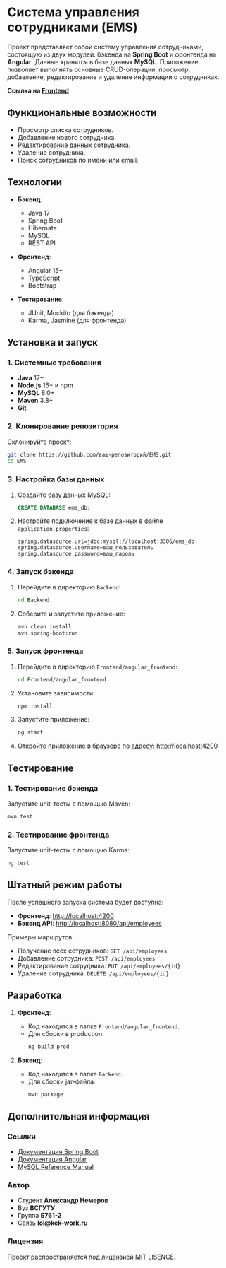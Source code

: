 # Система управления сотрудниками (EMS)

Проект представляет собой систему управления сотрудниками, состоящую из двух модулей: бэкенда на **Spring Boot** и фронтенда на **Angular**. Данные хранятся в базе данных **MySQL**. Приложение позволяет выполнять основные CRUD-операции: просмотр, добавление, редактирование и удаление информации о сотрудниках.

**Ссылка на [Frontend](https://github.com/DANTECK-dev/Backend-Employee-Manager-System)** 


## Функциональные возможности

- Просмотр списка сотрудников.
- Добавление нового сотрудника.
- Редактирование данных сотрудника.
- Удаление сотрудника.
- Поиск сотрудников по имени или email.


## Технологии

- **Бэкенд**: 
  - Java 17
  - Spring Boot
  - Hibernate
  - MySQL
  - REST API

- **Фронтенд**:
  - Angular 15+
  - TypeScript
  - Bootstrap

- **Тестирование**:
  - JUnit, Mockito (для бэкенда)
  - Karma, Jasmine (для фронтенда)


## Установка и запуск

### 1. Системные требования
- **Java** 17+
- **Node.js** 16+ и npm
- **MySQL** 8.0+
- **Maven** 3.8+
- **Git**

### 2. Клонирование репозитория
Склонируйте проект:
```bash
git clone https://github.com/ваш-репозиторий/EMS.git
cd EMS
```

### 3. Настройка базы данных
1. Создайте базу данных MySQL:
   ```sql
   CREATE DATABASE ems_db;
   ```
2. Настройте подключение к базе данных в файле `application.properties`:
   ```properties
   spring.datasource.url=jdbc:mysql://localhost:3306/ems_db
   spring.datasource.username=ваш_пользователь
   spring.datasource.password=ваш_пароль
   ```

### 4. Запуск бэкенда
1. Перейдите в директорию `Backend`:
   ```bash
   cd Backend
   ```
2. Соберите и запустите приложение:
   ```bash
   mvn clean install
   mvn spring-boot:run
   ```

### 5. Запуск фронтенда
1. Перейдите в директорию `Frontend/angular_frontend`:
   ```bash
   cd Frontend/angular_frontend
   ```
2. Установите зависимости:
   ```bash
   npm install
   ```
3. Запустите приложение:
   ```bash
   ng start
   ```
4. Откройте приложение в браузере по адресу: [http://localhost:4200](http://localhost:4200)


## Тестирование

### 1. Тестирование бэкенда
Запустите unit-тесты с помощью Maven:
```bash
mvn test
```

### 2. Тестирование фронтенда
Запустите unit-тесты с помощью Karma:
```bash
ng test
```

## Штатный режим работы
После успешного запуска система будет доступна:
- **Фронтенд**: [http://localhost:4200](http://localhost:4200)
- **Бэкенд API**: [http://localhost:8080/api/employees](http://localhost:8080/api/employees)

Примеры маршрутов:
- Получение всех сотрудников: `GET /api/employees`
- Добавление сотрудника: `POST /api/employees`
- Редактирование сотрудника: `PUT /api/employees/{id}`
- Удаление сотрудника: `DELETE /api/employees/{id}`


## Разработка

1. **Фронтенд**:
   - Код находится в папке `Frontend/angular_frontend`.
   - Для сборки в production:
     ```bash
     ng build prod
     ```

2. **Бэкенд**:
   - Код находится в папке `Backend`.
   - Для сборки jar-файла:
     ```bash
     mvn package
     ```

## Дополнительная информация

### Ссылки
- [Документация Spring Boot](https://spring.io/projects/spring-boot)
- [Документация Angular](https://angular.io/docs)
- [MySQL Reference Manual](https://dev.mysql.com/doc/)

### Автор
- Cтудент **Александр Немеров**
- Вуз **ВСГУТУ**
- Группа **Б761-2**
- Связь **lol@kek-work.ru**

### Лицензия
Проект распространяется под лицензией [MIT LISENCE](LISENCE).
